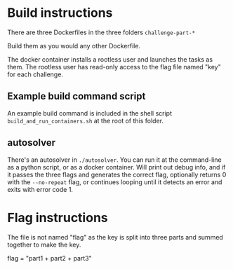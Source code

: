 # Build instructions
There are three Dockerfiles in the three folders `challenge-part-*`

Build them as you would any other Dockerfile.

The docker container installs a rootless user and launches the tasks as them. The rootless user has read-only access to the flag file named "key" for each challenge.

## Example build command script
An example build command is included in the shell script `build_and_run_containers.sh` at the root of this folder.

## autosolver
There's an autosolver in `./autosolver`. You can run it at the command-line as a python script, or as a docker container.
Will print out debug info, and if it passes the three flags and generates the correct flag, optionally returns 0 with the `--no-repeat` flag, or continues looping until it detects an error and exits with error code 1.

# Flag instructions
The file is not named "flag" as the key is split into three parts and summed together to make the key.

flag = "part1 + part2 + part3"